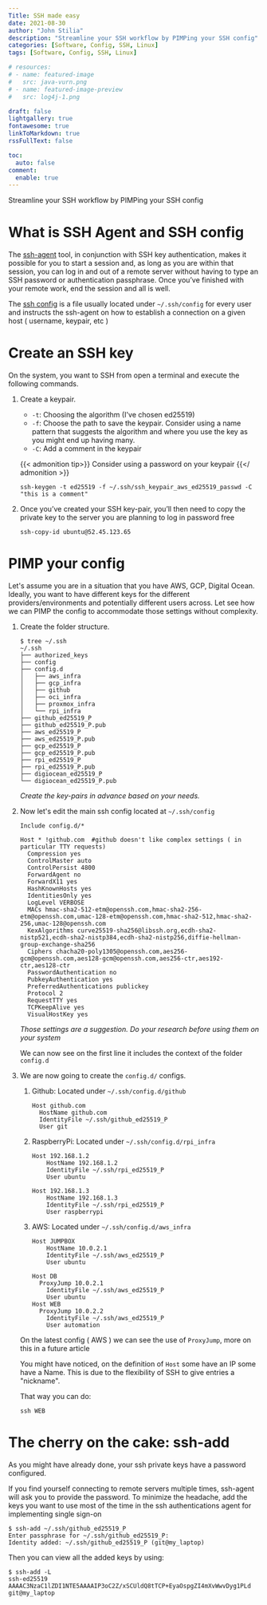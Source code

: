 ```yaml
---
Title: SSH made easy
date: 2021-08-30
author: "John Stilia"
description: "Streamline your SSH workflow by PIMPing your SSH config"
categories: [Software, Config, SSH, Linux]
tags: [Software, Config, SSH, Linux]

# resources:
# - name: featured-image
#   src: java-vurn.png
# - name: featured-image-preview
#   src: log4j-1.png

draft: false
lightgallery: true
fontawesome: true
linkToMarkdown: true
rssFullText: false

toc:
  auto: false
comment:
  enable: true
---
```


Streamline your SSH workflow by PIMPing your SSH config

<!--more-->

# What is SSH Agent and SSH config

The [ssh-agent](https://linux.die.net/man/1/ssh-agent) tool, in conjunction with SSH key authentication, makes it possible for you to start a session and, as long as you are within that session, you can log in and out of a remote server without having to type an SSH password or authentication passphrase. Once you’ve finished with your remote work, end the session and all is well.

The [ssh config](https://github.com/stiliajohny/dotfiles/blob/master/.ssh/config) is a file usually located under `~/.ssh/config` for every user and instructs the ssh-agent on how to establish a connection on a given host ( username, keypair, etc )

# Create an SSH key

On the system, you want to SSH from open a terminal and execute the following commands.

1. Create a keypair.

   - `-t`: Choosing the algorithm (I've chosen ed25519)
   - `-f`: Choose the path to save the keypair. Consider using a name pattern that suggests the algorithm and where you use the key as you might end up having many.
   - `-C`: Add a comment in the keypair

   {{< admonition tip>}} Consider using a password on your keypair {{</ admonition >}}

   ```shell
   ssh-keygen -t ed25519 -f ~/.ssh/ssh_keypair_aws_ed25519_passwd -C "this is a comment"
   ```

1. Once you’ve created your SSH key-pair, you’ll then need to copy the private key to the server you are planning to log in password free
   ```shell
   ssh-copy-id ubuntu@52.45.123.65
   ```

# PIMP your config

Let's assume you are in a situation that you have AWS, GCP, Digital Ocean. Ideally, you want to have different keys for the different providers/environments and potentially different users across.
Let see how we can PIMP the config to accommodate those settings without complexity.

1. Create the folder structure.

   ```shell
   $ tree ~/.ssh
   ~/.ssh
   ├── authorized_keys
   ├── config
   ├── config.d
   │   ├── aws_infra
   │   ├── gcp_infra
   │   ├── github
   │   ├── oci_infra
   │   ├── proxmox_infra
   │   └── rpi_infra
   ├── github_ed25519_P
   ├── github_ed25519_P.pub
   ├── aws_ed25519_P
   ├── aws_ed25519_P.pub
   ├── gcp_ed25519_P
   ├── gcp_ed25519_P.pub
   ├── rpi_ed25519_P
   ├── rpi_ed25519_P.pub
   ├── digiocean_ed25519_P
   └── digiocean_ed25519_P.pub
   ```

   <em> Create the key-pairs in advance based on your needs.</em>

1. Now let's edit the main ssh config located at `~/.ssh/config`

   ```shell
   Include config.d/*

   Host * !github.com  #github doesn't like complex settings ( in particular TTY requests)
     Compression yes
     ControlMaster auto
     ControlPersist 4800
     ForwardAgent no
     ForwardX11 yes
     HashKnownHosts yes
     IdentitiesOnly yes
     LogLevel VERBOSE
     MACs hmac-sha2-512-etm@openssh.com,hmac-sha2-256-etm@openssh.com,umac-128-etm@openssh.com,hmac-sha2-512,hmac-sha2-256,umac-128@openssh.com
     KexAlgorithms curve25519-sha256@libssh.org,ecdh-sha2-nistp521,ecdh-sha2-nistp384,ecdh-sha2-nistp256,diffie-hellman-group-exchange-sha256
     Ciphers chacha20-poly1305@openssh.com,aes256-gcm@openssh.com,aes128-gcm@openssh.com,aes256-ctr,aes192-ctr,aes128-ctr
     PasswordAuthentication no
     PubkeyAuthentication yes
     PreferredAuthentications publickey
     Protocol 2
     RequestTTY yes
     TCPKeepAlive yes
     VisualHostKey yes
   ```

   <em> Those settings are a suggestion. Do your research before using them on your system</em>

   We can now see on the first line it includes the context of the folder `config.d`

1. We are now going to create the `config.d/` configs.

   1. Github: Located under `~/.ssh/config.d/github`

      ```shell
      Host github.com
        HostName github.com
        IdentityFile ~/.ssh/github_ed25519_P
        User git
      ```

   1. RaspberryPi: Located under `~/.ssh/config.d/rpi_infra`

      ```shell
      Host 192.168.1.2
          HostName 192.168.1.2
          IdentityFile ~/.ssh/rpi_ed25519_P
          User ubuntu

      Host 192.168.1.3
          HostName 192.168.1.3
          IdentityFile ~/.ssh/rpi_ed25519_P
          User raspberrypi
      ```

   1. AWS: Located under `~/.ssh/config.d/aws_infra`

      ```shell
      Host JUMPBOX
          HostName 10.0.2.1
          IdentityFile ~/.ssh/aws_ed25519_P
          User ubuntu

      Host DB
        ProxyJump 10.0.2.1
          IdentityFile ~/.ssh/aws_ed25519_P
          User ubuntu
      Host WEB
        ProxyJump 10.0.2.2
          IdentityFile ~/.ssh/aws_ed25519_P
          User automation
      ```

   On the latest config ( AWS ) we can see the use of `ProxyJump`, more on this in a future article

   You might have noticed, on the definition of `Host` some have an IP some have a Name. This is due to the flexibility of SSH to give entries a "nickname".

   That way you can do:

   ```shell
   ssh WEB
   ```

# The cherry on the cake: ssh-add

As you might have already done, your ssh private keys have a password configured.

If you find yourself connecting to remote servers multiple times, ssh-agent will ask you to provide the password.
To minimize the headache, add the keys you want to use most of the time in the ssh authentications agent for implementing single sign-on

```shell
$ ssh-add ~/.ssh/github_ed25519_P
Enter passphrase for ~/.ssh/github_ed25519_P:
Identity added: ~/.ssh/github_ed25519_P (git@my_laptop)
```

Then you can view all the added keys by using:

```shell
$ ssh-add -L
ssh-ed25519 AAAAC3NzaC1lZDI1NTE5AAAAIP3oC2Z/xSCUldQ8tTCP+EyaOspgZI4mXvWwvDyg1PLd git@my_laptop
```
